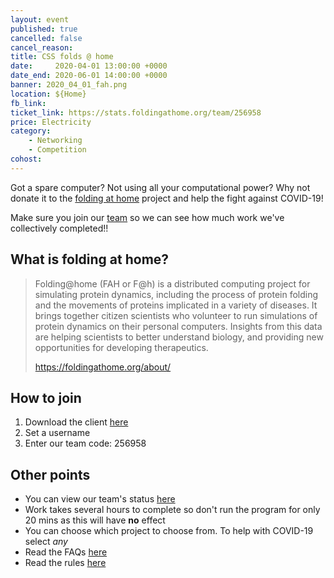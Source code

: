 ```yaml
---
layout: event
published: true
cancelled: false
cancel_reason:
title: CSS folds @ home
date:     2020-04-01 13:00:00 +0000
date_end: 2020-06-01 14:00:00 +0000 
banner: 2020_04_01_fah.png
location: ${Home}
fb_link: 
ticket_link: https://stats.foldingathome.org/team/256958
price: Electricity
category:
    - Networking
    - Competition
cohost: 
---
```


Got a spare computer? Not using all your computational power? Why not donate it to the [folding at home](https://foldingathome.org) project and help the fight against COVID-19!

Make sure you join our [team](https://stats.foldingathome.org/team/256958) so we can see how much work we've collectively completed!!

## What is folding at home?
<blockquote cite="https://foldingathome.org/about/">
    <p>Folding@home (FAH or F@h) is a distributed computing project for simulating protein dynamics, including the process of protein folding and the movements of proteins implicated in a variety of diseases. It brings together citizen scientists who volunteer to run simulations of protein dynamics on their personal computers. Insights from this data are helping scientists to better understand biology, and providing new opportunities for developing therapeutics.</p>
    <span class="citation"><a href="https://foldingathome.org/about/">https://foldingathome.org/about/</a></span>
</blockquote>

## How to join
1. Download the client [here](https://foldingathome.org/start-folding/)
2. Set a username
3. Enter our team code: 256958

## Other points
- You can view our team's status [here](https://stats.foldingathome.org/team/256958)
- Work takes several hours to complete so don't run the program for only 20 mins as this will have **no** effect
- You can choose which project to choose from. To help with COVID-19 select *any*
- Read the FAQs [here](https://foldingathome.org/support/faq/project-details/)
- Read the rules [here](https://foldingathome.org/support/faq/rules-policies/)

